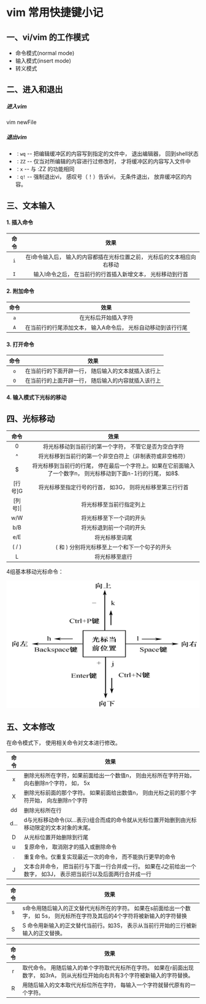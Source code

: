# vim 常用快捷键小记

## 一、vi/vim 的工作模式

+ 命令模式(normal mode)
+ 输入模式(insert mode)
+ 转义模式



## 二、进入和退出

##### 进入vim

vim newFile

##### 退出vim

- `：wq` -- 把编辑缓冲区的内容写到指定的文件中， 退出编辑器， 回到shell状态
- `：ZZ` -- 仅当对所编辑的内容进行过修改时， 才将缓冲区的内容写入文件中
- `：x` -- 与 :ZZ 的功能相同
- `：q!` -- 强制退出vi， 感叹号（！）告诉vi， 无条件退出， 放弃缓冲区的内容。



## 三、文本输入

#### 1. 插入命令

| 命令 |                             效果                             |
| :--: | :----------------------------------------------------------: |
| `i`  | 在i命令输入后， 输入的内容都插在光标位置之前， 光标后的文本相应向右移动 |
| `I`  | 输入I命令之后， 在当前行的行首插入新增文本， 光标移动到行首  |

#### 2. 附加命令

| 命令 |                             效果                             |
| :--: | :----------------------------------------------------------: |
| `a`  |                     在光标后开始插入字符                     |
| `A`  | 在当前行的行尾添加文本， 输入A命令后， 光标自动移动到该行行尾 |

#### 3. 打开命令

| 命令 |                        效果                         |
| :--: | :-------------------------------------------------: |
| `o`  | 在当前行的下面开辟一行， 随后输入的文本就插入该行上 |
| `O`  | 在当前行的上面开辟一行， 随后输入的内容就插入该行上 |

#### 4. 输入模式下光标的移动



## 四、光标移动

|   命令   |                             效果                             |
| :------: | :----------------------------------------------------------: |
|    0     |    将光标移动到当前行的第一个字符， 不管它是否为空白字符     |
|    ^     |   将光标移到当前行的第一个非空白符上（非制表符或非空格符）   |
|    $     | 将光标移到当前行的行尾， 停在最后一个字符上。如果在它前面输入了一个数字n， 则光标移动到下面n-1行的行尾， 如8$. |
| [行号]G  |   将光标移至指定行号的行首， 如3G， 则将光标移至第三行行首   |
| [列号]\| |                   将光标移至当前行指定列上                   |
|   w/W    |                   将光标移至下一个词的开头                   |
|   b/B    |                   将光标退到前一个词的开头                   |
|   e/E    |                        将光标移至词尾                        |
|  ( / )   |        ( 和 ) 分别将光标移至上一个和下一个句子的开头         |
|    L     |                        将光标移至底行                        |

4组基本移动光标命令：

![vim光标基础移动命令](../img/vim光标移动.png)



## 五、文本修改

在命令模式下， 使用相关命令对文本进行修改。

| 命令 | 效果                                                         |
| :--: | ------------------------------------------------------------ |
|  x   | 删除光标所在字符，如果前面给出一个数值n， 则由光标所在字符开始， 向右删除n个字符， 如， 5x |
|  X   | 删除光标前面的那个字符。 如果前面给出数值n， 则由光标之前的那个字符开始， 向左删除n个字符 |
|  dd  | 删除光标所在行                                               |
| d... | d与光标移动命令(以...表示)组合而成的命令就从光标位置开始删到由光标移动限定的文本对象的末尾。 |
|  D   | 从光标位置开始删除到行尾                                     |
|  u   | 复原命令， 取消刚才的插入或删除命令                          |
|  .   | 重复命令。仅重复实现最近一次的命令， 而不能执行更早的命令    |
|  J   | 文本合并命令， 把当前行与下面一行合并成一行。 如果在J之前给出一个数字， 如3J， 表示把当前行以及后面两行合并成一行 |

| 命令 | 效果                                                         |
| :--: | ------------------------------------------------------------ |
|  s   | s命令用随后输入的正文替代光标所在的字符。 如果在s前面给出一个数字， 如 5s， 则光标所在字符及其后的4个字符将被新输入的字符替换 |
|  S   | S 命令用新输入的正文替代当前行。如3S， 表示从当前行开始的三行被新输入的正文替换。 |

| 命令 | 效果                                                         |
| :--: | ------------------------------------------------------------ |
|  r   | 取代命令。 用随后输入的单个字符取代光标所在字符。 如果在r前面出现数字， 如3rA， 则从光标位开始向右共有3个字符被新输入的字符替换。 |
|  R   | 用随后输入的文本取代光标位所在字符， 每输入一个字符就替代原有的一个字符。 |

